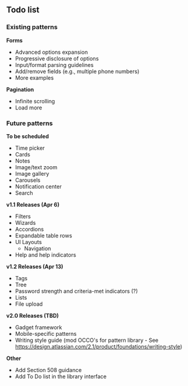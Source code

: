 ## Todo list

### Existing patterns
__Forms__
- Advanced options expansion
- Progressive disclosure of options
- Input/format parsing guidelines
- Add/remove fields (e.g., multiple phone numbers)
- More examples

__Pagination__
- Infinite scrolling
- Load more

### Future patterns
__To be scheduled__
- Time picker
- Cards
- Notes
- Image/text zoom
- Image gallery
- Carousels
- Notification center
- Search

__v1.1 Releases (Apr 6)__
- Filters
- Wizards
- Accordions
- Expandable table rows
- UI Layouts
  - Navigation
- Help and help indicators

__v1.2 Releases (Apr 13)__

- Tags
- Tree
- Password strength and criteria-met indicators (?)
- Lists
- File upload

__v2.0 Releases (TBD)__
- Gadget framework
- Mobile-specific patterns
- Writing style guide (mod OCCO's for pattern library - See https://design.atlassian.com/2.1/product/foundations/writing-style)

__Other__
- Add Section 508 guidance
- Add To Do list in the library interface
